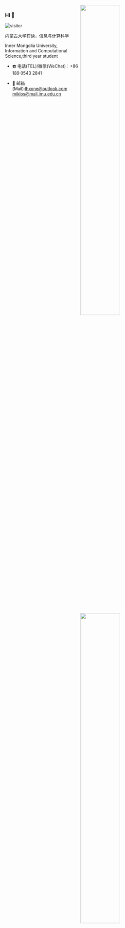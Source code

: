 <img align="right" width="51%" src="https://github-readme-stats.vercel.app/api?username=lhxone&title_color=eb1f6a&icon_color=999&text_color=999999&bg_color=0,27282200,0000000F&show_icons=true&hide_border=true&count_private=true">

<img align='right' width='51%' src="https://github-readme-stats.vercel.app/api/top-langs/?username=lhxone&hide=html,java,jupyter%20notebook,css&layout=compact&card_width=495&title_color=eb1f6a&icon_color=e28905&text_color=999999&bg_color=0,27282200,0000000F&hide_border=true">


### Hi 👋

![visitor](https://visitor-badge.glitch.me/badge?page_id=lhxone.lhxone)

内蒙古大学在读，信息与计算科学

Inner Mongolia University, Information and Computational Science,third year student

- ☎️ 电话(TEL)/微信(WeChat)：+86 189 0543 2841

- 📮 邮箱(Mail):[lhxone@outlook.com](mailto:lhxone@outlook.com)   [miklos@mail.imu.edu.cn](mailto:miklos@mail.imu.edu.cn)





<!--
![](https://github-readme-stats.vercel.app/api?username=lhxone&show_icons=true&theme=radical)
![](https://github-readme-stats.anuraghazra1.vercel.app/api/top-langs/?username=lhxone&layout=compact&theme=radical)
-->



